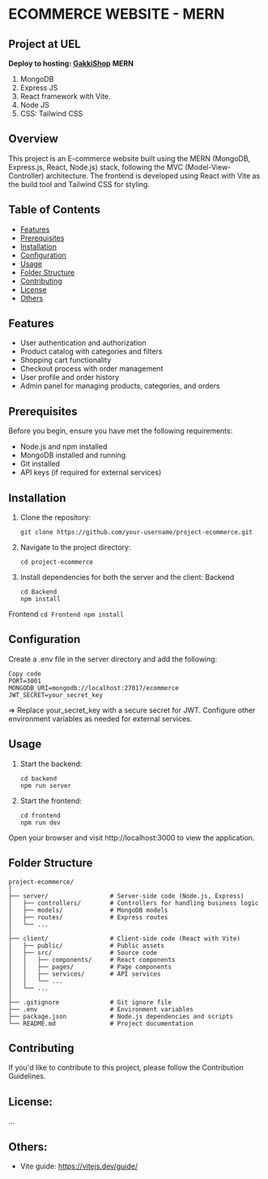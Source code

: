 # ECOMMERCE WEBSITE - MERN
## Project at UEL
**Deploy to hosting: [GakkiShop](https://gakki-shop.web.app/#)**
**MERN**
1. MongoDB
2. Express JS
3. React framework with Vite.
4. Node JS
5. CSS: Tailwind CSS

## Overview

This project is an E-commerce website built using the MERN (MongoDB, Express.js, React, Node.js) stack, following the MVC (Model-View-Controller) architecture. The frontend is developed using React with Vite as the build tool and Tailwind CSS for styling.

## Table of Contents

- [Features](#features)
- [Prerequisites](#prerequisites)
- [Installation](#installation)
- [Configuration](#configuration)
- [Usage](#usage)
- [Folder Structure](#folder-structure)
- [Contributing](#contributing)
- [License](#license)
- [Others](#others)

## Features

- User authentication and authorization
- Product catalog with categories and filters
- Shopping cart functionality
- Checkout process with order management
- User profile and order history
- Admin panel for managing products, categories, and orders

## Prerequisites

Before you begin, ensure you have met the following requirements:

- Node.js and npm installed
- MongoDB installed and running
- Git installed
- API keys (if required for external services)

## Installation

1. Clone the repository:
    ```
    git clone https://github.com/your-username/project-ecommerce.git
    ```
2. Navigate to the project directory:
    ```
    cd project-ecommerce
    ```
3. Install dependencies for both the server and the client:
Backend
    ```
    cd Backend
    npm install
    ```
Frontend
    ```
    cd Frontend
    npm install
    ```
## Configuration
Create a .env file in the server directory and add the following:
```
Copy code
PORT=3001
MONGODB_URI=mongodb://localhost:27017/ecommerce
JWT_SECRET=your_secret_key
```
=> Replace your_secret_key with a secure secret for JWT.
Configure other environment variables as needed for external services.
## Usage
1. Start the backend:
    ```
    cd backend
    npm run server
    ```
2. Start the frontend:
    ```
    cd frontend
    npm run dev
    ```
Open your browser and visit http://localhost:3000 to view the application.
## Folder Structure
```
project-ecommerce/
│
├── server/                 # Server-side code (Node.js, Express)
│   ├── controllers/        # Controllers for handling business logic
│   ├── models/             # MongoDB models
│   ├── routes/             # Express routes
│   └── ...
│
├── client/                 # Client-side code (React with Vite)
│   ├── public/             # Public assets
│   ├── src/                # Source code
│   │   ├── components/     # React components
│   │   ├── pages/          # Page components
│   │   ├── services/       # API services
│   │   └── ...
│   └── ...
│
├── .gitignore              # Git ignore file
├── .env                    # Environment variables
├── package.json            # Node.js dependencies and scripts
└── README.md               # Project documentation
```
## Contributing
If you'd like to contribute to this project, please follow the Contribution Guidelines.
## License:
...
## Others:
- Vite guide: https://vitejs.dev/guide/
